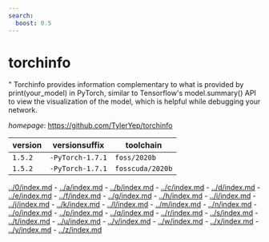 ```yaml
---
search:
  boost: 0.5
---
```

# torchinfo

" Torchinfo provides information complementary to what is provided by print(your_model) in PyTorch, similar to Tensorflow's model.summary() API to view the visualization of the model, which is helpful while debugging your network.

*homepage*: <https://github.com/TylerYep/torchinfo>

version | versionsuffix | toolchain
--------|---------------|----------
``1.5.2`` | ``-PyTorch-1.7.1`` | ``foss/2020b``
``1.5.2`` | ``-PyTorch-1.7.1`` | ``fosscuda/2020b``

[../0/index.md](0) - [../a/index.md](a) - [../b/index.md](b) - [../c/index.md](c) - [../d/index.md](d) - [../e/index.md](e) - [../f/index.md](f) - [../g/index.md](g) - [../h/index.md](h) - [../i/index.md](i) - [../j/index.md](j) - [../k/index.md](k) - [../l/index.md](l) - [../m/index.md](m) - [../n/index.md](n) - [../o/index.md](o) - [../p/index.md](p) - [../q/index.md](q) - [../r/index.md](r) - [../s/index.md](s) - [../t/index.md](t) - [../u/index.md](u) - [../v/index.md](v) - [../w/index.md](w) - [../x/index.md](x) - [../y/index.md](y) - [../z/index.md](z)


